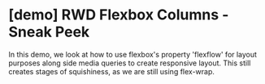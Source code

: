 # [demo] RWD Flexbox Columns - Sneak Peek

In this demo, we look at how to use flexbox's property 'flexflow' for layout purposes along side media queries to create responsive layout. This still creates stages of squishiness, as we are still using flex-wrap. 
